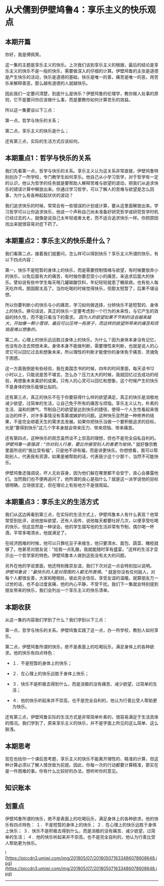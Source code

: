 # 从犬儒到伊壁鸠鲁4：享乐主义的快乐观点

## 本期开篇

你好，我是傅佩荣。

这一集的主题是享乐主义的快乐。上次我们谈到享乐主义的根据，最后的结论是享乐主义的快乐不是一般的快乐，需要做深入的仔细的计算。伊壁鸠鲁的主张是道德是产生快乐的活动，快乐是道德的基础，快乐是唯一的善，痛苦是唯一的恶，用苦乐来解释善恶，那么越有道德的人就越快乐。

因此我们一定要问清楚，到底什么是快乐？伊壁鸠鲁的伦理学，教你做人处事的原则，它不是要问你应该做什么事，而是要教你如何计算苦乐的效益。

所以这一集要谈以下三点：

第一点，哲学与快乐的关系；

第二点，享乐主义的快乐是什么；

还有第三点，实际的生活方式应该如何。

## 本期重点1：哲学与快乐的关系

我们先看第一点，哲学与快乐的关系。享乐主义认为这关系非常直接，伊壁鸠鲁特别创办了一所学校，专门教学生如何享乐。他自己从小学习哲学，对于哲学有一定的认识，他认为哲学的任务就是要帮助人解释苦难与欲望的波动，把我们从追求快乐的错误计算中解放出来。你通过学习哲学，可以了解人的苦难与欲望是怎么回事，为什么有各种起起伏伏的波动？

我们追求快乐的时候，常常会有一些错误的计划或计算，要从这里面解放出来。学习哲学可以让你追求快乐，他说一个声称自己尚未准备好研究哲学或研究哲学时机已经过去的人，就像是说自己太年轻或者太老，而不适合追求快乐一样。你把原因找出来就很容易对症下药了。

## 本期重点2：享乐主义的快乐是什么？

我们看第二点，接着我们就要问，怎么样可以得到快乐？享乐主义所谓的快乐，有以下四点内容：

第一，快乐不是短暂的身体上的快乐，而是需要控制情绪与欲望，有时候要放弃小的快乐，以免后面有大的痛苦，有时候你要忍受小小的痛苦，来追求后面大的快乐。譬如说有些中学生每天喝几罐碳酸饮料，年纪轻轻就患了糖尿病，也有些人每天吃炸鸡，胆固醇太高了。当你吃喝的时候觉得快乐，但那太短暂了，后果不堪设想。

所以你要判断小的快乐与小的痛苦，学习如何做选择，分辨快乐不是短暂的、身体上的快乐。换句话说，真正的快乐一定要考虑到一个行为的未来性，与它产生的效益的持久性，而不能只看当下的需求。 *因为人的欲望如果不节制的话会越来越大，开始像一颗小雪球，最后可以压垮一栋房子，而这样的欲望所带来的痛苦和烦恼是难以想象的。*

第二点，心理上的快乐远远胜过身体上的快乐。为什么？因为身体本身没有记忆，也没有办法去预想未来。身体本身不能做判断，需要理性来判断，也就是说人的心灵它可以回忆过去和想象未来，所以理性的判断才能使你的身体免于痛苦、灵魂免于困惑。

这一方面我倒是有些经验，我在美国念书的时候，四年的时间里面，每天读书12小时以上，只能说是苦不堪言。怎么办？压力太大的时候，我就回忆过去成功的经验，再想象未来美好的成果。只有人的心灵可以回忆和想象，这个时候产生的快乐不是身体的快乐能够比拟的。

还有第三点，真正的快乐不在于你要获得什么样的欲望满足，真正的快乐是消极地减少欲望，过简单的生活，让自己免于所有的痛苦与烦恼。享乐主义认为，朴素的生活、温和的脾气、节制自己的欲望是达到快乐的捷径，使得一个人生性看起来很淡泊的样子，对许多事情没有羡慕或嫉妒的问题。这种快乐显然是一种修养的结果，不是完全顺着天生的需求去发展。如果你把快乐当做一个要积极追求的目标，光是“要得到快乐”这几个字本身就会带来压力、带来烦恼、带来痛苦。

还有第四点，这种快乐的观念虽然谈不上崇高的理想，但也不是完全自私自利的。 *伊壁鸠鲁一直强调：“你对别人行善，要比你接受别人的善更为愉快。”* 就好像宗教里面所说的“施比受有福”，只是他不讲有福，而是讲更快乐。你想想看，我可以帮助别人，代表我有资源，如果是被帮助的话，代表我少这个少那个，当然不可能快乐。

伊壁鸠鲁还强调说，坏人无处容身，因为他们躲在哪里都不会安宁，良心会暴露他们。当然我们也不便再追问了，他所谓的良心是指什么？就是这一派学说他的目标很明确，立场很坚定，但在理论上有些地方不是很周延。 

## 本期重点3：享乐主义的生活方式

我们从这边再看到第三点，在实际的生活方式上，伊壁鸠鲁本人有什么表现？他常常受到批评，说他放纵欲望，还有人谣传，说他每天都要吐好几次，以便享受吃喝的快乐，但这显然是一种误会。他的学生描写他的生活非常有节制，偶尔喝一杯酒，平常多喝清水，他就满足了。

在经济困难的时候，他可以只靠吃豆子来维生，他只要清水、面包、蔬菜、橄榄就够了。他甚至对朋友说："给我一点乳酪，我就能随时享有盛宴。"这样的生活才显示出一个哲学家的特色。伊壁鸠鲁本人做到这些没有太大的问题。

另外在他的学说里面，他还特别推崇友谊，我们下次对这一点会特别加以说明。 *伊壁鸠鲁说："最快乐的人是对周围的人都无所畏惧。"* 就是你没有任何敌人，对每个人都很友善，大家和睦相处，彼此完全信任，享受友谊的温暖。就算朋友万一过世的话，也不会过度哀痛，他的内心平静，不受干扰。我们下一集就会特别提到朋友带来的快乐，我们会列出一个享乐主义的快乐清单。

## 本期收获

从这一集的内容我们学到了什么？我们学到以下三点：

第一点，哲学与快乐的关系。伊壁鸠鲁实践了这一点，办一所学校，教别人如何享乐。

第二点，伊壁鸠鲁所谓的快乐，绝不是表面上的吃喝玩乐，满足身体上的各种欲求。他的快乐有四点特色：

* １．不是短暂的身体上的快乐；

* ２．在心理上的快乐远胜于身体上快乐；

* ３．快乐不是积极去得到什么，而是消极的没有痛苦、减少欲望，过简单的生活；

* ４．他的快乐听起来并不崇高，也不是完全自利的，他认为行善比受人帮助更为快乐。

还有第三点，伊壁鸠鲁实际的生活方式是非常简单朴素的，很容易满足于生活具体的情况。我们学到了，原来享乐主义的快乐，并不是字面上所见的这么简单、这么肤浅。

## 本期思考

现在也给你一个课后思考题，享乐主义的快乐不能离开理性的、精准的计算，但这种计算必须以了解人情世故为前提。因此，你每一次的行动都要计算精准，那实在是一件困难的事。你有什么比较好的办法，想听听你的意见。

## 知识账本

## 划重点

伊壁鸠鲁所谓的快乐，绝不是表面上的吃喝玩乐，满足身体上的各种欲求。他的快乐有四点特色：
 １．不是短暂的身体上的快乐；
２．在心理上的快乐远胜于身体上快乐；
３．快乐不是积极去得到什么，而是消极的没有痛苦、减少欲望，过简单的生活；
４．他的快乐听起来并不崇高，也不是完全自利的，他认为行善比受人帮助更为快乐。

![https://piccdn3.umiwi.com/img/201805/07/201805071633486078608648.jpg](https://piccdn3.umiwi.com/img/201805/07/201805071633486078608648.jpg)

---
